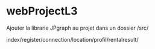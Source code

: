 # webProjectL3

Ajouter la librarie JPgraph au projet dans un dossier /src/

index/register/connection/location/profil/rentalresult/
